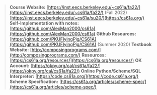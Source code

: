 > **Course Website:** [https://inst.eecs.berkeley.edu/~cs61a/fa22/](https://inst.eecs.berkeley.edu/~cs61a/fa22/)   (Fall 2022)
> [https://inst.eecs.berkeley.edu/~cs61a/su20/](https://cs61a.org/)
> **Self-Implementation with notes:** [https://github.com/AlexMan2000/cs61a](https://github.com/AlexMan2000/cs61a)
> **Github Resources:** [https://github.com/PKUFlyingPig/CS61A](https://github.com/PKUFlyingPig/CS61A) (Summer 2020)
> **Textbook Website:** [http://composingprograms.com/](http://composingprograms.com/)
> **Resources:** [https://cs61a.org/resources/](https://cs61a.org/resources/)
> **OK Account:** [https://okpy.org/cal/cs61a/fa22/](https://okpy.org/cal/cs61a/fa22/)
> **Online Python/Scheme/SQL Interpreter:** [https://code.cs61a.org/](https://code.cs61a.org/)
> **Scheme Specification:** [https://cs61a.org/articles/scheme-spec/](https://cs61a.org/articles/scheme-spec/)


